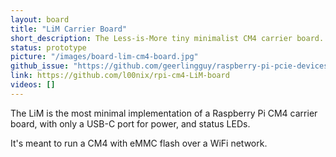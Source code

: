 ```yaml
---
layout: board
title: "LiM Carrier Board"
short_description: The Less-is-More tiny minimalist CM4 carrier board.
status: prototype
picture: "/images/board-lim-cm4-board.jpg"
github_issue: "https://github.com/geerlingguy/raspberry-pi-pcie-devices/issues/160"
link: https://github.com/l00nix/rpi-cm4-LiM-board
videos: []
---
```

The LiM is the most minimal implementation of a Raspberry Pi CM4 carrier board, with only a USB-C port for power, and status LEDs.

It's meant to run a CM4 with eMMC flash over a WiFi network.
